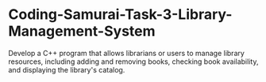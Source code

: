 # Coding-Samurai-Task-3-Library-Management-System
Develop a C++ program that allows librarians or users to manage library resources, including adding and removing books, checking book availability, and displaying the library's catalog.
